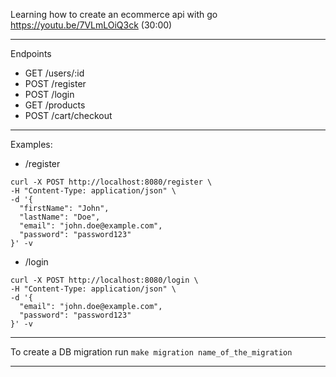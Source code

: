 
Learning how to create an ecommerce api with go https://youtu.be/7VLmLOiQ3ck (30:00)

---

Endpoints

- GET /users/:id
- POST /register
- POST /login
- GET /products
- POST /cart/checkout


---


Examples:

- /register

```
curl -X POST http://localhost:8080/register \
-H "Content-Type: application/json" \
-d '{
  "firstName": "John",
  "lastName": "Doe",
  "email": "john.doe@example.com",
  "password": "password123"
}' -v
```


- /login

```
curl -X POST http://localhost:8080/login \
-H "Content-Type: application/json" \
-d '{
  "email": "john.doe@example.com",
  "password": "password123"
}' -v
```


---

To create a DB migration run `make migration name_of_the_migration`

---